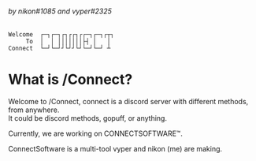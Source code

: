 ###### by nikon#1085 and vyper#2325
    Welcome  ┌─┐┌─┐┌┐┌┌┐┌┌─┐┌─┐┌┬┐ 
         To  │  │ │││││││├┤ │   │  
    Connect  └─┘└─┘┘└┘┘└┘└─┘└─┘ ┴  

# What is /Connect?

Welcome to /Connect, connect is a discord server with different methods, from anywhere.                                                     
It could be discord methods, gopuff, or anything.

Currently, we are working on CONNECTSOFTWARE™.

ConnectSoftware is a multi-tool vyper and nikon (me) are making.
